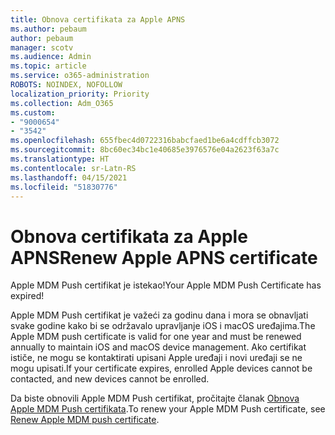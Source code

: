```yaml
---
title: Obnova certifikata za Apple APNS
ms.author: pebaum
author: pebaum
manager: scotv
ms.audience: Admin
ms.topic: article
ms.service: o365-administration
ROBOTS: NOINDEX, NOFOLLOW
localization_priority: Priority
ms.collection: Adm_O365
ms.custom:
- "9000654"
- "3542"
ms.openlocfilehash: 655fbec4d0722316babcfaed1be6a4cdffcb3072
ms.sourcegitcommit: 8bc60ec34bc1e40685e3976576e04a2623f63a7c
ms.translationtype: HT
ms.contentlocale: sr-Latn-RS
ms.lasthandoff: 04/15/2021
ms.locfileid: "51830776"
---
```

# <a name="renew-apple-apns-certificate"></a><span data-ttu-id="2d2c1-102">Obnova certifikata za Apple APNS</span><span class="sxs-lookup"><span data-stu-id="2d2c1-102">Renew Apple APNS certificate</span></span>

<span data-ttu-id="2d2c1-103">Apple MDM Push certifikat je istekao!</span><span class="sxs-lookup"><span data-stu-id="2d2c1-103">Your Apple MDM Push Certificate has expired!</span></span>

<span data-ttu-id="2d2c1-104">Apple MDM Push certifikat je važeći za godinu dana i mora se obnavljati svake godine kako bi se održavalo upravljanje iOS i macOS uređajima.</span><span class="sxs-lookup"><span data-stu-id="2d2c1-104">The Apple MDM push certificate is valid for one year and must be renewed annually to maintain iOS and macOS device management.</span></span> <span data-ttu-id="2d2c1-105">Ako certifikat ističe, ne mogu se kontaktirati upisani Apple uređaji i novi uređaji se ne mogu upisati.</span><span class="sxs-lookup"><span data-stu-id="2d2c1-105">If your certificate expires, enrolled Apple devices cannot be contacted, and new devices cannot be enrolled.</span></span>

<span data-ttu-id="2d2c1-106">Da biste obnovili Apple MDM Push certifikat, pročitajte članak [Obnova Apple MDM Push certifikata](https://docs.microsoft.com/intune/enrollment/apple-mdm-push-certificate-get#renew-apple-mdm-push-certificate).</span><span class="sxs-lookup"><span data-stu-id="2d2c1-106">To renew your Apple MDM Push certificate, see [Renew Apple MDM push certificate](https://docs.microsoft.com/intune/enrollment/apple-mdm-push-certificate-get#renew-apple-mdm-push-certificate).</span></span>
